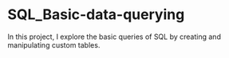 # SQL_Basic-data-querying
In this project, I explore the basic queries of SQL by creating and manipulating custom tables.
